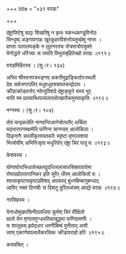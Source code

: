 +++
title = "०३९ वराहः"

+++


दंष्ट्रापिष्टेषु सद्यः शिखरिषु न कृतः स्कन्धकण्डूविनोदः  
सिन्धुष्व् अङ्गावगाहः खुरकुहरविशत्तोयतुच्छेषु नाप्तः ।  
प्राप्ताः पातालपङ्के न लुठनरतयः पोत्रमात्रोपयुक्ते  
येनोद्धारे धरित्र्याः स जयति विभुताबृंहितेच्छो वराहः ॥१९१॥  


वराहमिहिरस्य । (सु।र। १३४)  


अस्ति श्रीस्तनपत्रभङ्गम् अकरीमुद्राङ्कितोरःस्थली  
देवः सर्वजगत्पतिर् मधुवधूवक्त्राब्जचन्द्रोदयः ।  
क्रीडाक्रोडतनोर् नवेन्दुविशदे दंष्ट्राङ्कुरे यस्य भूर्  
भाति स्म प्रलयाब्धिपल्वलतलोत्खातैकमुस्ताकृतिः ॥१९२॥  


नग्नस्य । (सु।र। १०४)  


सेयं चन्द्रकलेति नागवन्तिआनेत्रोत्पलैर् अर्चिता  
मद्भारापगमक्षमेति फणिना सानन्दम् आलोकिता ।  
दिङ्नागैः सरलीकृतायतकरैः स्पृष्टा मृणालाशया  
भित्त्वोर्वीम् अभिनिःसृता मधुरिपोर् दंष्ट्रा चिरं पातु वः ॥१९३॥  


केशवस्य ।  


घोणाघोराभिधातोच्छलदुदधिजलासारसिक्ताग्ररोमा  
रोमाग्रप्रोततारानिकर इति सुरैर् धीरम् आलोकितो वः ।  
श्वासाकृष्टावकृष्टप्रविशद् अपसरद् बुध्नबिम्बानुबन्धाद्  
आविर् नक्तं दिनश्रीः स दिशतु दुरितध्वंसम् आद्यो वराहः ॥१९४॥  


नरसिंहस्य ।  


येनाधोमुखपद्मिनीदलधिया कूर्मश् चिरं वीक्षितो  
घ्रातो येन मृणालमुग्धलतिकाबुद्ध्या फणिग्रामणीः ।  
यः शालूकम् इवोद्दधार धरणीबिम्बं पुनीताद् असौ  
त्वाम् एकार्णवपल्वलैकरसिकः क्रीडावराहो हरिः ॥१९५॥  


कस्यचित् ।  


